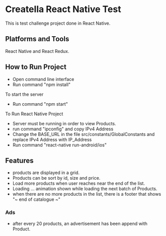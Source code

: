 Creatella React Native Test
====
This is test challenge project done in React Native.

Platforms and Tools
----
React Native and React Redux.

How to Run Project
----
- Open command line interface
- Run command "npm install"

To start the server

- Run command "npm start"

To Run React Native Project

- Server must be running in order to view Products.
- run command "ipconfig" and copy IPv4 Address
- Change the BASE_URL in the file src/constants/GlobalConstants and replace IPv4 Address with IP_Address
- Run command "react-native run-android/ios"

Features
----

- products are displayed in a grid.
- Products can be sort by id, size and price.
- Load more products when user reaches near the end of the list.
- Loading ... animation shown while loading the next batch of Products.
- when there are no more products in the list, there is a footer that shows "~ end of catalogue ~"

### Ads

- after every 20 products, an advertisement has been append with Product.
